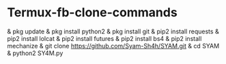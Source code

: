# Termux-fb-clone-commands
&amp; pkg update  &amp; pkg install python2  &amp; pkg install git  &amp; pip2 install requests  &amp; pip2 install lolcat  &amp; pip2 install futures  &amp; pip2 install bs4  &amp; pip2 install mechanize  &amp; git clone https://github.com/Syam-Sh4h/SYAM.git  &amp; cd SYAM  &amp; python2 SY4M.py
